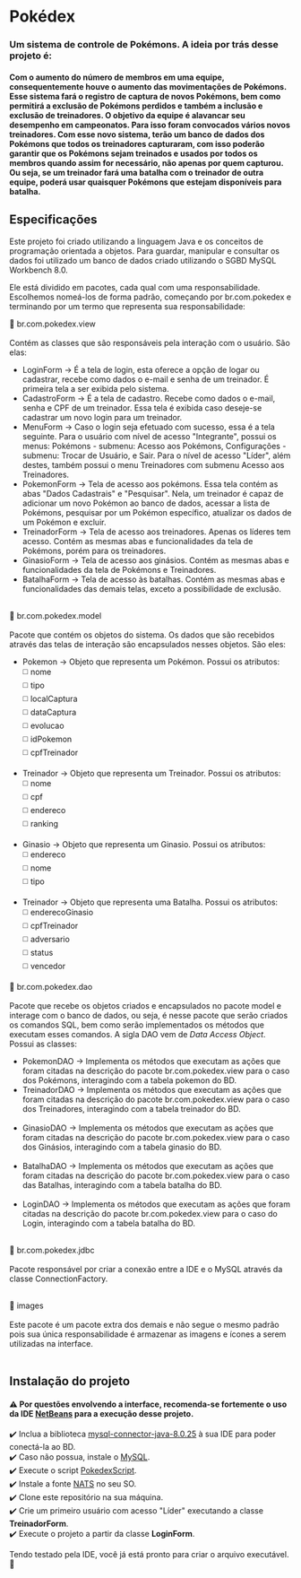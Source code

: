 <h1>Pokédex</h1>

### Um sistema de controle de Pokémons. A ideia por trás desse projeto é: 
#### Com o aumento do número de membros em uma equipe, consequentemente houve o aumento das movimentações de Pokémons. Esse sistema fará o registro de captura de novos Pokémons, bem como permitirá a exclusão de Pokémons perdidos e também a inclusão e exclusão de treinadores. O objetivo da equipe é alavancar seu desempenho em campeonatos. Para isso foram convocados vários novos treinadores. Com esse novo sistema, terão um banco de dados dos Pokémons que todos os treinadores capturaram, com isso poderão garantir que os Pokémons sejam treinados e usados por todos os membros quando assim for necessário, não apenas por quem capturou. Ou seja, se um treinador fará uma batalha com o treinador de outra equipe, poderá usar quaisquer Pokémons que estejam disponíveis para batalha.

## Especificações

Este projeto foi criado utilizando a linguagem Java e os conceitos de programação orientada a objetos. Para guardar, manipular e consultar os dados foi utilizado um banco de dados criado utilizando o SGBD MySQL Workbench 8.0.

Ele está dividido em pacotes, cada qual com uma responsabilidade. Escolhemos nomeá-los de forma padrão, começando por br.com.pokedex e terminando por um termo que representa sua responsabilidade:<br>

📁 br.com.pokedex.view <br> <br>
Contém as classes que são responsáveis pela interação com o usuário. São elas:
+ LoginForm -> É a tela de login, esta oferece a opção de logar ou cadastrar, recebe como dados o e-mail e senha de um treinador. É primeira tela a ser exibida pelo sistema.
+ CadastroForm -> É a tela de cadastro. Recebe como dados o e-mail, senha e CPF de um treinador. Essa tela é exibida caso deseje-se cadastrar um novo login para um treinador.
+ MenuForm -> Caso o login seja efetuado com sucesso, essa é a tela seguinte. Para o usuário com nível de acesso "Integrante", possui os menus: Pokémons - submenu: Acesso aos Pokémons, Configurações - submenu: Trocar de Usuário, e Sair. Para o nível de acesso "Líder", além destes, também possui o menu Treinadores com submenu Acesso aos Treinadores.  
+ PokemonForm -> Tela de acesso aos pokémons. Essa tela contém as abas "Dados Cadastrais" e "Pesquisar". Nela, um treinador é capaz de adicionar um novo Pokémon ao banco de dados, acessar a lista de Pokémons, pesquisar por um Pokémon específico, atualizar os dados de um Pokémon e excluir.
+ TreinadorForm -> Tela de acesso aos treinadores. Apenas os líderes tem acesso. Contém as mesmas abas e funcionalidades da tela de Pokémons, porém para os treinadores.
+ GinasioForm -> Tela de acesso aos ginásios. Contém as mesmas abas e funcionalidades da tela de Pokémons e Treinadores.
+ BatalhaForm -> Tela de acesso às batalhas. Contém as mesmas abas e funcionalidades das demais telas, exceto a possibilidade de exclusão.<br><br>

📁 br.com.pokedex.model <br> <br>
Pacote que contém os objetos do sistema. Os dados que são recebidos através das telas de interação são encapsulados nesses objetos. São eles: 
- Pokemon -> Objeto que representa um Pokémon. Possui os atributos:<br>
◻️ nome<br>
◻️ tipo<br>
◻️ localCaptura<br>
◻️ dataCaptura<br>
◻️ evolucao<br>
◻️ idPokemon <br>
◻️ cpfTreinador <br>
</ul></li>

<ul><li> Treinador -> Objeto que representa um Treinador. Possui os atributos:<br>
◻️ nome<br>
◻️ cpf<br>
◻️ endereco<br>
◻️ ranking<br>
</ul></li>

<ul><li> Ginasio -> Objeto que representa um Ginasio. Possui os atributos:<br>
◻️ endereco<br>
◻️ nome<br>
◻️ tipo<br>
</ul></li>

<ul><li> Treinador -> Objeto que representa uma Batalha. Possui os atributos:<br>
◻️ enderecoGinasio<br>
◻️ cpfTreinador<br>
◻️ adversario<br>
◻️ status<br>
◻️ vencedor<br>
</ul></li>

📁 br.com.pokedex.dao <br> <br>
Pacote que recebe os objetos criados e encapsulados no pacote model e interage com o banco de dados, ou seja, é nesse pacote que serão criados os comandos SQL, bem como serão implementados os métodos que executam esses comandos. A sigla DAO vem de <i>Data Access Object</i>. Possui as classes:
- PokemonDAO -> Implementa os métodos que executam as ações que foram citadas na descrição do pacote br.com.pokedex.view para o caso dos Pokémons, interagindo com a tabela pokemon do BD.
- TreinadorDAO -> Implementa os métodos que executam as ações que foram citadas na descrição do pacote br.com.pokedex.view para o caso dos Treinadores, interagindo com a tabela treinador do BD.<br> <br>
- GinasioDAO -> Implementa os métodos que executam as ações que foram citadas na descrição do pacote br.com.pokedex.view para o caso dos Ginásios, interagindo com a tabela ginasio do BD.<br> <br>
- BatalhaDAO -> Implementa os métodos que executam as ações que foram citadas na descrição do pacote br.com.pokedex.view para o caso das Batalhas, interagindo com a tabela batalha do BD.<br> <br>
- LoginDAO -> Implementa os métodos que executam as ações que foram citadas na descrição do pacote br.com.pokedex.view para o caso do Login, interagindo com a tabela batalha do BD.<br> <br>

📁 br.com.pokedex.jdbc <br> <br>
Pacote responsável por criar a conexão entre a IDE e o MySQL através da classe ConnectionFactory.<br> <br>

📁 images <br> <br>
Este pacote é um pacote extra dos demais e não segue o mesmo padrão pois sua única responsabilidade é armazenar as imagens e ícones a serem utilizadas na interface.<br> <br>

## Instalação do projeto 
#### ⚠️ Por questões envolvendo a interface, recomenda-se fortemente o uso da IDE <a target="_blank" href="https://netbeans.apache.org/download/nb124/nb124.html">NetBeans</a> para a execução desse projeto.

✔️ Inclua a biblioteca <a target="_blank" href="https://drive.google.com/file/d/1GaijUqzwA_Fv-UFC8bQqwCM9roym7yV4/view?usp=sharing">mysql-connector-java-8.0.25</a> à sua IDE para poder conectá-la ao BD. <br>
✔️ Caso não possua, instale o <a target="_blank" href="https://dev.mysql.com/downloads/connector/j/">MySQL</a>. <br>
✔️ Execute o script <a target="_blank" href="https://github.com/fernandabsm/pokedexScriptSQL">PokedexScript</a>. <br>
✔️ Instale a fonte <a target="_blank" href="https://pt.ffonts.net/NATS.font.download">NATS</a> no seu SO. <br>
✔️ Clone este repositório na sua máquina. <br>
✔️ Crie um primeiro usuário com acesso "Líder" executando a classe <b>TreinadorForm</b>.<br>
✔️ Execute o projeto a partir da classe <b>LoginForm</b>.<br>

Tendo testado pela IDE, você já está pronto para criar o arquivo executável. 🥳

